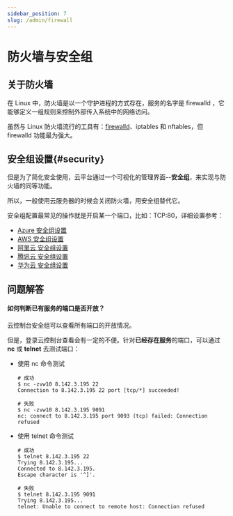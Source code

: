 ```yaml
---
sidebar_position: 7
slug: /admin/firewall
---
```


# 防火墙与安全组

## 关于防火墙

在 Linux 中，防火墙是以一个守护进程的方式存在，服务的名字是 firewalld ，它能够定义一组规则来控制外部传入系统中的网络访问。  

虽然与 Linux 防火墙流行的工具有：[firewalld](https://firewalld.org/)、iptables 和 nftables，但 firewalld 功能最为强大。  

## 安全组设置{#security}

但是为了简化安全使用，云平台通过一个可视化的管理界面--**安全组**，来实现与防火墙的同等功能。  

所以，一般使用云服务器的时候会关闭防火墙，用安全组替代它。

安全组配置最常见的操作就是开启某一个端口，比如：TCP:80，详细设置参考：    

* [Azure 安全组设置](../azure#securitygroup)
* [AWS 安全组设置](../aws#securitygroup)
* [阿里云 安全组设置](../alibabacloud#securitygroup)
* [腾讯云 安全组设置](../tencentcloud#securitygroup)
* [华为云 安全组设置](../huaweicloud#securitygroup)

## 问题解答

#### 如何判断已有服务的端口是否开放？

云控制台安全组可以查看所有端口的开放情况。  

但是，登录云控制台查看会有一定的不便。针对**已经存在服务**的端口，可以通过 **nc** 或 **telnet** 去测试端口：

* 使用 nc 命令测试

    ```
    # 成功
    $ nc -zvw10 8.142.3.195 22
    Connection to 8.142.3.195 22 port [tcp/*] succeeded!

    # 失败
    $ nc -zvw10 8.142.3.195 9091
    nc: connect to 8.142.3.195 port 9093 (tcp) failed: Connection refused

    ```


* 使用 telnet 命令测试

    ```
    # 成功
    $ telnet 8.142.3.195 22
    Trying 8.142.3.195...
    Connected to 8.142.3.195.
    Escape character is '^]'.

    # 失败
    $ telnet 8.142.3.195 9091
    Trying 8.142.3.195...
    telnet: Unable to connect to remote host: Connection refused
    ```
